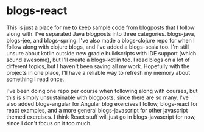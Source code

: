 # blogs-react #

This is just a place for me to keep sample code from blogposts that I follow along with. I've separated Java blogposts into three categories. blogs-java, blogs-jee, and blogs-spring. I've also made a blogs-clojure repo for when I follow along with clojure blogs, and I've added a blogs-scala too. I'm still unsure about kotlin outside new gradle buildscripts with IDE support (which sound awesome), but I'll create a blogs-kotlin too.  I read blogs on a lot of different topics, but I haven't been saving all my work. Hopefully with the projects in one place, I'll have a reliable way to refresh my memory about something I read once.

I've been doing one repo per course when following along with courses, but this is simply unsustainable with blogposts, since there are so many.  I've also added blogs-angular for Angular blog exercises I follow, blogs-react for react examples, and a more general blogs-javascript for other javascript themed exercises.  I think React stuff will just go in blogs-javascript for now, since I don't focus on it too much.
